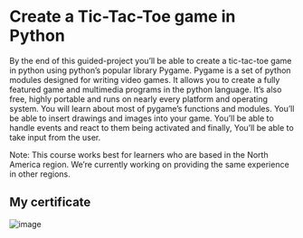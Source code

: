 # Create a Tic-Tac-Toe game in Python
By the end of this guided-project you’ll be able to create a tic-tac-toe game in python using python’s popular library Pygame. Pygame is a set of python modules designed for writing video games. It allows you to create a fully featured game and multimedia programs in the python language. It’s also free, highly portable and runs on nearly every platform and operating system. 
You will learn about most of pygame’s functions and modules. You’ll be able to insert drawings and images into your game. You’ll be able to handle events and react to them being activated and finally, You’ll be able to take input from the user.

Note: This course works best for learners who are based in the North America region. We’re currently working on providing the same experience in other regions.

## My certificate
![image](https://github.com/user-attachments/assets/6d766370-af50-4a8a-adc8-98babc107bbe)
